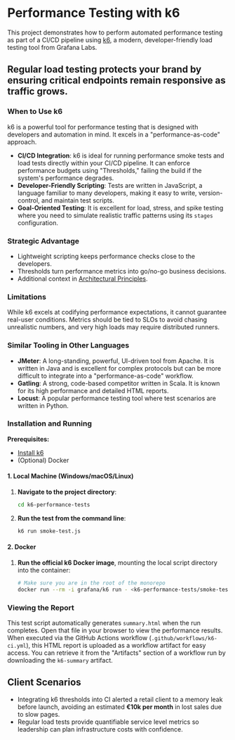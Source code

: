 # Performance Testing with k6

This project demonstrates how to perform automated performance testing as part of a CI/CD pipeline using [k6](https://k6.io/), a modern, developer-friendly load testing tool from Grafana Labs.

Regular load testing protects your brand by ensuring critical endpoints remain responsive as traffic grows.
---

### When to Use k6

k6 is a powerful tool for performance testing that is designed with developers and automation in mind. It excels in a "performance-as-code" approach.

* **CI/CD Integration**: k6 is ideal for running performance smoke tests and load tests directly within your CI/CD pipeline. It can enforce performance budgets using "Thresholds," failing the build if the system's performance degrades.
* **Developer-Friendly Scripting**: Tests are written in JavaScript, a language familiar to many developers, making it easy to write, version-control, and maintain test scripts.
* **Goal-Oriented Testing**: It is excellent for load, stress, and spike testing where you need to simulate realistic traffic patterns using its `stages` configuration.

### Strategic Advantage
- Lightweight scripting keeps performance checks close to the developers.
- Thresholds turn performance metrics into go/no-go business decisions.
- Additional context in [Architectural Principles](../ARCHITECTURAL_PRINCIPLES.md).

### Limitations
While k6 excels at codifying performance expectations, it cannot guarantee real-user conditions. Metrics should be tied to SLOs to avoid chasing unrealistic numbers, and very high loads may require distributed runners.

### Similar Tooling in Other Languages
* **JMeter**: A long-standing, powerful, UI-driven tool from Apache. It is written in Java and is excellent for complex protocols but can be more difficult to integrate into a "performance-as-code" workflow.
* **Gatling**: A strong, code-based competitor written in Scala. It is known for its high performance and detailed HTML reports.
* **Locust**: A popular performance testing tool where test scenarios are written in Python.

### Installation and Running

**Prerequisites:**
* [Install k6](https://k6.io/docs/getting-started/installation/)
* (Optional) Docker

#### 1. Local Machine (Windows/macOS/Linux)

1.  **Navigate to the project directory**:
    ```bash
    cd k6-performance-tests
    ```
2.  **Run the test from the command line**:
    ```bash
    k6 run smoke-test.js
    ```

#### 2. Docker

1.  **Run the official k6 Docker image**, mounting the local script directory into the container:
    ```bash
    # Make sure you are in the root of the monorepo
    docker run --rm -i grafana/k6 run - <k6-performance-tests/smoke-test.js
    ```
### Viewing the Report

This test script automatically generates `summary.html` when the run completes. Open that file in your browser to view the performance results. When executed via the GitHub Actions workflow (`.github/workflows/k6-ci.yml`), this HTML report is uploaded as a workflow artifact for easy access.
You can retrieve it from the "Artifacts" section of a workflow run by downloading the `k6-summary` artifact.

## Client Scenarios

- Integrating k6 thresholds into CI alerted a retail client to a memory leak before launch, avoiding an estimated **€10k per month** in lost sales due to slow pages.
- Regular load tests provide quantifiable service level metrics so leadership can plan infrastructure costs with confidence.
